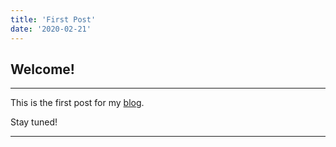 ```yaml
---
title: 'First Post'
date: '2020-02-21'
---
```


## Welcome!

---

This is the first post for my [blog](https://www.adehade.tech/blog/).

Stay tuned!

---